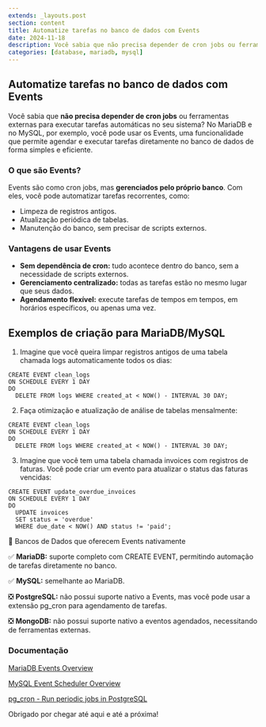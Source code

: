 ```yaml
---
extends: _layouts.post
section: content
title: Automatize tarefas no banco de dados com Events
date: 2024-11-18
description: Você sabia que não precisa depender de cron jobs ou ferramentas externas para executar tarefas automáticas no seu sistema?
categories: [database, mariadb, mysql]
---
```


## Automatize tarefas no banco de dados com Events

Você sabia que **não precisa depender de cron jobs** ou ferramentas externas para executar tarefas automáticas no seu sistema? 
No MariaDB e no MySQL, por exemplo, você pode usar os Events, uma funcionalidade que permite agendar e executar tarefas diretamente no banco de dados de forma simples e eficiente.

### O que são Events?

Events são como cron jobs, mas **gerenciados pelo próprio banco**. Com eles, você pode automatizar tarefas recorrentes, como:

* Limpeza de registros antigos.
* Atualização periódica de tabelas.
* Manutenção do banco, sem precisar de scripts externos.

### Vantagens de usar Events

* **Sem dependência de cron:** tudo acontece dentro do banco, sem a necessidade de scripts externos.
* **Gerenciamento centralizado:** todas as tarefas estão no mesmo lugar que seus dados.
* **Agendamento flexível:** execute tarefas de tempos em tempos, em horários específicos, ou apenas uma vez.

## Exemplos de criação para MariaDB/MySQL

1. Imagine que você queira limpar registros antigos de uma tabela chamada logs automaticamente todos os dias:

```mariadb
CREATE EVENT clean_logs
ON SCHEDULE EVERY 1 DAY
DO
  DELETE FROM logs WHERE created_at < NOW() - INTERVAL 30 DAY;
```

2. Faça otimização e atualização de análise de tabelas mensalmente:

```mariadb
CREATE EVENT clean_logs
ON SCHEDULE EVERY 1 DAY
DO
  DELETE FROM logs WHERE created_at < NOW() - INTERVAL 30 DAY;
```

3. Imagine que você tem uma tabela chamada invoices com registros de faturas. Você pode criar um evento para atualizar o status das faturas vencidas:

```mariadb
CREATE EVENT update_overdue_invoices
ON SCHEDULE EVERY 1 DAY
DO
  UPDATE invoices
  SET status = 'overdue'
  WHERE due_date < NOW() AND status != 'paid';
```

🎲 Bancos de Dados que oferecem Events nativamente

✅ **MariaDB:** suporte completo com CREATE EVENT, permitindo automação de tarefas diretamente no banco.

✅ **MySQL:** semelhante ao MariaDB.

❎ **PostgreSQL:** não possui suporte nativo a Events, mas você pode usar a extensão pg_cron para agendamento de tarefas.

❎ **MongoDB:** não possui suporte nativo a eventos agendados, necessitando de ferramentas externas.

### Documentação

[MariaDB Events Overview](https://mariadb.com/kb/en/events/?utm_source=blog&utm_medium=post&utm_campaign=marcosmarcolin&utm_id=2024&utm_term=events)

[MySQL Event Scheduler Overview](https://dev.mysql.com/doc/refman/8.4/en/events-overview.html?utm_source=blog&utm_medium=post&utm_campaign=marcosmarcolin&utm_id=2024&utm_term=events)

[pg_cron - Run periodic jobs in PostgreSQL](https://github.com/citusdata/pg_cron?utm_source=blog&utm_medium=post&utm_campaign=marcosmarcolin&utm_id=2024&utm_term=events)

Obrigado por chegar até aqui e até a próxima!